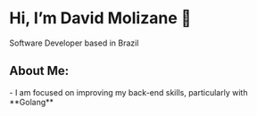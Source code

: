 <h1>Hi, I’m David Molizane 🤟</h1>
<p>Software Developer based in Brazil</p>
<h2>About Me:</h2>
- I am focused on improving my back-end skills, particularly with **Golang**
